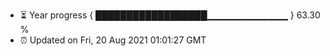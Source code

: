 - ⏳ Year progress { ██████████████████▁▁▁▁▁▁▁▁▁▁▁▁ } 63.30 %
- ⏰ Updated on Fri, 20 Aug 2021 01:01:27 GMT

